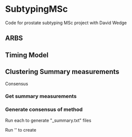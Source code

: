 # SubtypingMSc
Code for prostate subtyping MSc project with David Wedge

## ARBS


## Timing Model


## Clustering Summary measurements


Consensus


### Get summary measurements

### Generate consensus of method

Run each to generate "_summary.txt" files


Run '' to create
